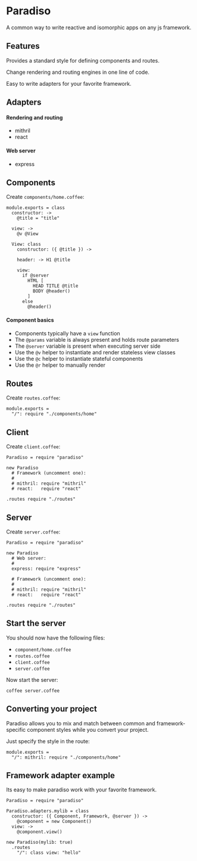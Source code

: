 # Paradiso

A common way to write reactive and isomorphic apps on any js framework.

## Features

Provides a standard style for defining components and routes.

Change rendering and routing engines in one line of code.

Easy to write adapters for your favorite framework.

## Adapters

#### Rendering and routing

* mithril
* react

#### Web server

* express

## Components

Create `components/home.coffee`:

    module.exports = class
      constructor: ->
        @title = "title"

      view: ->
        @v @View

      View: class
        constructor: ({ @title }) ->

        header: -> H1 @title
        
        view:
          if @server
            HTML [
              HEAD TITLE @title
              BODY @header()
            ]
          else
            @header()

#### Component basics

* Components typically have a `view` function
* The `@params` variable is always present and holds route parameters
* The `@server` variable is present when executing server side
* Use the `@v` helper to instantiate and render stateless view classes
* Use the `@c` helper to instantiate stateful components
* Use the `@r` helper to manually render

## Routes

Create `routes.coffee`:

    module.exports =
      "/": require "./components/home"

## Client

Create `client.coffee`:

    Paradiso = require "paradiso"

    new Paradiso
      # Framework (uncomment one):
      #
      # mithril: require "mithril"
      # react:   require "react"

    .routes require "./routes"

## Server

Create `server.coffee`:

    Paradiso = require "paradiso"

    new Paradiso
      # Web server:
      #
      express: require "express"

      # Framework (uncomment one):
      #
      # mithril: require "mithril"
      # react:   require "react"

    .routes require "./routes"

## Start the server

You should now have the following files:

* `component/home.coffee`
* `routes.coffee`
* `client.coffee`
* `server.coffee`

Now start the server:

    coffee server.coffee

## Converting your project

Paradiso allows you to mix and match between common and framework-specific component styles while you convert your project.

Just specify the style in the route:

    module.exports =
      "/": mithril: require "./components/home"

## Framework adapter example

Its easy to make paradiso work with your favorite framework.

    Paradiso = require "paradiso"

    Paradiso.adapters.mylib = class
      constructor: ({ Component, Framework, @server }) ->
        @component = new Component()
      view: ->
        @component.view()

    new Paradiso(mylib: true)
      .routes
        "/": class view: "hello"
